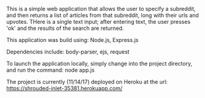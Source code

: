 This is a simple web application that allows the user to specify a subreddit, and then returns a list of articles from that subreddit, long with their urls and upvotes.
THere is a single text input; after entering text, the user presses 'ok' and the results of the search are returned.

This application was build using:
  Node.js,
  Express.js
  
Dependencies include:
  body-parser,
  ejs,
  request

To launch the application locally, simply change into the project directory, and run the command: node app.js

The project is currently (11/14/17) deployed on Heroku at the url: https://shrouded-inlet-35381.herokuapp.com/
